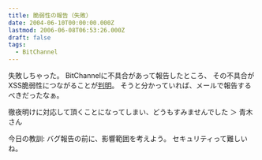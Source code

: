 ```yaml
---
title: 脆弱性の報告（失敗）
date: 2004-06-10T00:00:00.000Z
lastmod: 2006-06-08T06:53:26.000Z
draft: false
tags:
  - BitChannel
---
```


失敗しちゃった。 BitChannelに不具合があって報告したところ、 その不具合がXSS脆弱性につながることが[判明](http://i.loveruby.net/d/20040610.html#p01)。 そうと分かっていれば、メールで報告するべきだったなぁ。

徹夜明けに対応して頂くことになってしまい、どうもすみませんでした ＞ 青木さん

今日の教訓: バグ報告の前に、影響範囲を考えよう。 セキュリティって難しいね。

